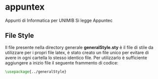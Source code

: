# appuntex

Appunti di Informatica per UNIMIB
Si legge Appuntec

## File Style

Il file presente nella directory generale **generalStyle.sty** è il file di stile da utilizzare per i propri file latex,
è stato creato un file unico per evitare di avere in ogni cartella lo stesso identico file.
Per utilizzarlo è sufficiente aggiungere a inizio file il seguente frammento di codice:

```latex
\usepackage{../generalStyle}
```

